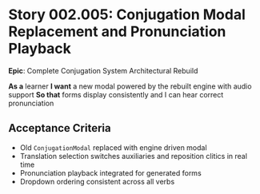 # Story 002.005: Conjugation Modal Replacement and Pronunciation Playback

**Epic**: Complete Conjugation System Architectural Rebuild

**As a** learner
**I want** a new modal powered by the rebuilt engine with audio support
**So that** forms display consistently and I can hear correct pronunciation

## Acceptance Criteria
- Old `ConjugationModal` replaced with engine driven modal
- Translation selection switches auxiliaries and reposition clitics in real time
- Pronunciation playback integrated for generated forms
- Dropdown ordering consistent across all verbs

